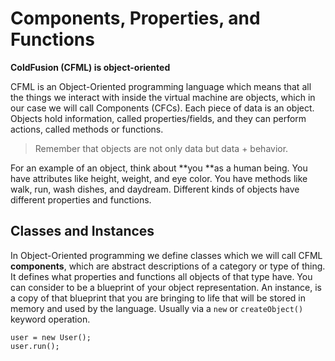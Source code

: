 # Components, Properties, and Functions

**ColdFusion (CFML) is object-oriented**

CFML is an Object-Oriented programming language which means that all the things we interact with inside the virtual machine are objects, which in our case we will call Components (CFCs). Each piece of data is an object. Objects hold information, called properties/fields, and they can perform actions, called methods or functions.

> Remember that objects are not only data but data + behavior.

For an example of an object, think about **you **as a human being. You have attributes like height, weight, and eye color. You have methods like walk, run, wash dishes, and daydream. Different kinds of objects have different properties and functions.

## Classes and Instances

In Object-Oriented programming we define classes which we will call CFML **components**, which are abstract descriptions of a category or type of thing. It defines what properties and functions all objects of that type have. You can consider to be a blueprint of your object representation.  An instance, is a copy of that blueprint that you are bringing to life that will be stored in memory and used by the language.  Usually via a `new` or `createObject()` keyword operation.

```
user = new User();
user.run();
```
